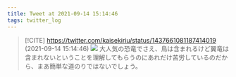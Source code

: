 ```yaml
---
title: Tweet at 2021-09-14 15:14:46
tags: twitter_log
---
```


> [!CITE] https://twitter.com/kaisekiriu/status/1437661081187414019 (2021-09-14 15:14:46)
> ![](https://twitter.com/kaisekiriu/status/1437661081187414019)
> 大人気の恐竜でさえ、鳥は含まれるけど翼竜は含まれないということを理解してもらうのにあれだけ苦労しているのだから、まあ簡単な道のりではないでしょう。
